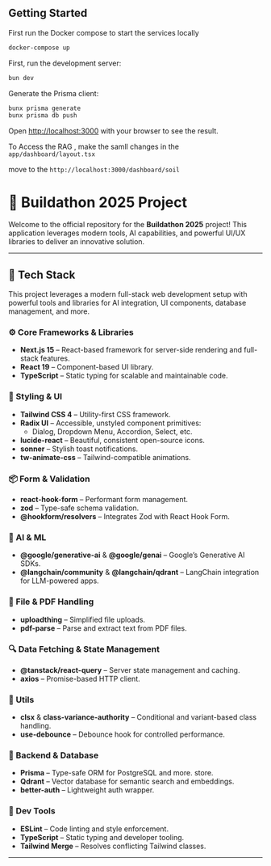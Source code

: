 
## Getting Started


First run the Docker compose to start the services locally
```bash
docker-compose up
```

First, run the development server:

```bash
bun dev
```

Generate the Prisma client:

```bash
bunx prisma generate
bunx prisma db push
```


Open [http://localhost:3000](http://localhost:3000) with your browser to see the result.

To Access the RAG , make the samll changes in  the `app/dashboard/layout.tsx`

move to the `http://localhost:3000/dashboard/soil`

# 🚀 Buildathon 2025 Project

Welcome to the official repository for the **Buildathon 2025** project! This application leverages modern tools, AI capabilities, and powerful UI/UX libraries to deliver an innovative solution.

---

## 🧱 Tech Stack

This project leverages a modern full-stack web development setup with powerful tools and libraries for AI integration, UI components, database management, and more.

### ⚙️ Core Frameworks & Libraries

- **Next.js 15** – React-based framework for server-side rendering and full-stack features.
- **React 19** – Component-based UI library.
- **TypeScript** – Static typing for scalable and maintainable code.

### 🎨 Styling & UI

- **Tailwind CSS 4** – Utility-first CSS framework.
- **Radix UI** – Accessible, unstyled component primitives:
  - Dialog, Dropdown Menu, Accordion, Select, etc.
- **lucide-react** – Beautiful, consistent open-source icons.
- **sonner** – Stylish toast notifications.
- **tw-animate-css** – Tailwind-compatible animations.

### 📦 Form & Validation

- **react-hook-form** – Performant form management.
- **zod** – Type-safe schema validation.
- **@hookform/resolvers** – Integrates Zod with React Hook Form.

### 🧠 AI & ML

- **@google/generative-ai** & **@google/genai** – Google’s Generative AI SDKs.
- **@langchain/community** & **@langchain/qdrant** – LangChain integration for LLM-powered apps.

### 📂 File & PDF Handling

- **uploadthing** – Simplified file uploads.
- **pdf-parse** – Parse and extract text from PDF files.

### 🔍 Data Fetching & State Management

- **@tanstack/react-query** – Server state management and caching.
- **axios** – Promise-based HTTP client.

### 🧩 Utils

- **clsx** & **class-variance-authority** – Conditional and variant-based class handling.
- **use-debounce** – Debounce hook for controlled performance.

### 🧵 Backend & Database

- **Prisma** – Type-safe ORM for PostgreSQL and more.
store.
- **Qdrant** – Vector database for semantic search and embeddings.
- **better-auth** – Lightweight auth wrapper.

### 🧪 Dev Tools

- **ESLint** – Code linting and style enforcement.
- **TypeScript** – Static typing and developer tooling.
- **Tailwind Merge** – Resolves conflicting Tailwind classes.

---

